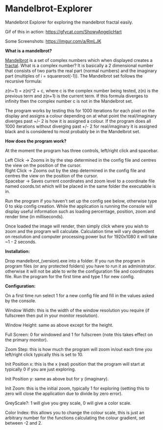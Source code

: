 # Mandelbrot-Explorer
Mandelbrot Explorer for exploring the mandelbrot fractal easily.

Gif of this in action:
https://gfycat.com/ShowyAngelicHart

Some Screenshots:
https://imgur.com/a/RmLJK

**What is a mandelbrot?**  


[Mandelbrot](https://en.wikipedia.org/wiki/Mandelbrot_set) is a set of complex numbers which when displayed creates a [fractal](https://en.wikipedia.org/wiki/Fractal). What is a complex number? It is basically a 2 dimensional number that consists of two parts the real part (normal numbers) and the imaginary part (multiples of i = squareroot(-1)). The Mandelbrot set follows the recursive formula:  


z(n+1) = z(n)^2 + c, where c is the complex number being tested, z(n) is the previous term and z(n+1) is the current term. If this formula diverges to infinity then the complex number c is not in the Mandelbrot set. 

The program works by testing this for 1000 iterations for each pixel on the display and assigns a colour depending on at what point the real/imaginary diverges past +/- 2 is how it is assigned a colour. If the program does all 1000 iterations without diverging past +/- 2 for real/imaginary it is assigned black and is considered to most probably be in the Mandelbrot set.

**How does the program work?**

At the moment the program has three controls, left/right click and spacebar.

Left Click -> Zooms in by the step determined in the config file and centres the view on the position of the cursor.  
Right Click -> Zooms out by the step determined in the config file and centres the view on the position of the cursor.  
Spacebar -> Saves current coordinates and zoom level to a coordinate file named coords.txt which will be placed in the same folder the executable is in.  

Run the program if you haven't set up the config see below, otherwise type 0 to skip config creation. While the application is running the console will display useful information such as loading percentage, position, zoom and render time (in milliseconds).

Once loaded the image will render, then simply click where you wish to zoom and the program will calculate. Calculation time will vary dependent on resolution and computer processing power but for 1920x1080 it will take ~1 - 2 seconds.

**Installation:**

Drop mandelbrot_(version).exe into a folder. If you run the program in program files (or any protected folders) you have to run it as administrator. otherwise it will not be able to write the configuration file and coordinates file. Run the program for the first time and type 1 for new config.

**Configuration:**

On a first time run select 1 for a new config file and fill in the values asked by the console.

Window Width: this is the width of the window resolution you require (if fullscreen then put in your monitor resolution).

Window Height: same as above except for the height.

Full Screen: 0 for windowed and 1 for fullscreen (note this takes effect on the primary monitor).

Zoom Step: this is how much the program will zoom in/out each time you left/right click typically this is set to 10.

Init Position x: this is the x (real) position that the program will start at typically 0 if you are just exploring.

Init Position y: same as above but for y (imaginary).

Init Zoom: this is the initial zoom, typically 1 for exploring (setting this to zero will close the application due to divide by zero error).

GreyScale?: 1 will give you grey scale, 0 will give a color scale.

Color Index: this allows you to change the colour scale, this is just an arbitrary number for the functions calculating the colour gradient, set between -2 and 2.

